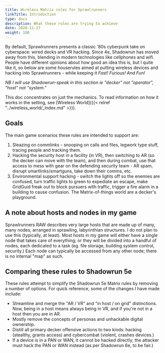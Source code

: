 ```yaml
---
title: Wireless Matrix rules for Sprawlrunners
linkTitle: Introduction
type: docs
description: What these rules are trying to achieve
date: 2020-11-27
weight: 100
---
```


By default, Sprawlrunners presents a classic '80s cyberpunk take on cyberspace: wired decks and VR hacking. Since 4e, Shadowrun has moved away from this, blending in modern technologies like cellphones and wifi. People have different opinions about how good an idea this is, but I quite like it, so below are some houserules aimed at putting wireless devices and hacking into Sprawlrunners - while keeping it _Fast! Furious! And Fun!_

*NB I will use Shadowrun-speak in this section ie "decker" not "operator", "host" not "system."*

This doc concentrates on just the mechanics. To read information on how it works in the setting, see [Wireless World]({{< relref "../wireless_world/_index.md" >}}).

## Goals

The main game scenarios these rules are intended to support are: 

1. Sleazing on commlinks - snooping on calls and files, legwork type stuff, tracing people and tracking them.
2. Hacking the security host in a facility (in VR), then switching to AR (so the decker can move with the team), and then during combat, use that access to mess with gear on the defending security team - AR spam, disrupt smartlinks/smartguns, take down their comms, etc.
3. Environmental support hacking - switch the lights off so the enemies are confused, turn traffic lights to green to expediate an escape, make GridGuid freak out to block pursuers with traffic, trigger a fire alarm in a building to cause confusion. The Matrix-of-things world are a decker's playground.

## A note about hosts and nodes in my game

Sprawlrunners RAW describes very large hosts that are made up of many, many nodes, arranged in sprawling, labyrinthian structures. I do not plan to use this (typically, at least). Most hosts in my game will either have a single node that takes care of everything; or they will be divided into a handful of nodes, each dedicated to a task (eg. file storage, building system control, security.) Each node can typically be accessed from any other node; there is no internal "map" as such.

## Comparing these rules to Shadowrun 5e

These rules attempt to simplify the Shadowrun 5e Matrix rules by removing a number of options. For quick reference, some of the changes I have made include:

* Streamline and merge the "AR / VR" and "in host / on grid" distinctions. Now, being in a host means always being in VR, and if you're not in a host then you are in AR.
* Mostly remove the concepts of personas and unhackable digital ownership.
* Distill all primary decker offensive actions to two kinds: hacking (stealthy, grants access) and cybercombat (violent, crashes devices.) 
* If a device is in a PAN or WAN, it cannot be hacked directly; the attacker must hack the PAN or WAN instead (as per Shadowrun 6e, to be fair.)